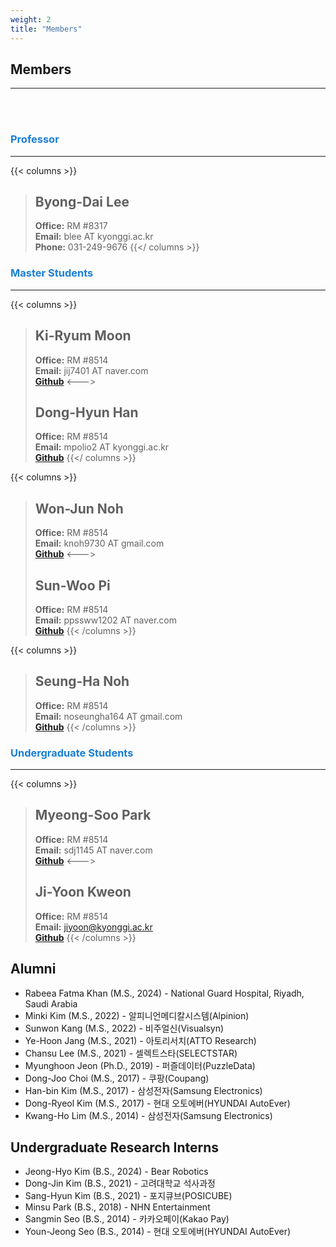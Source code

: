 ```yaml
---
weight: 2
title: "Members"
---
```


## Members
---
<br><br>

### <span style="color:#197ed6">Professor</span>
---  
{{< columns >}}
> ## Byong-Dai Lee
> **Office:** RM #8317  
**Email:** blee AT kyonggi.ac.kr  
**Phone:** 031-249-9676
{{</ columns >}}

### <span style="color:#197ed6">Master Students</span>
---

{{< columns >}}
> ## Ki-Ryum Moon
> **Office:** RM #8514  
**Email:** jij7401 AT naver.com  
[**Github**](https://github.com/jij7401)
<--->
> ## Dong-Hyun Han
> **Office:** RM #8514  
**Email:** mpolio2 AT kyonggi.ac.kr  
[**Github**](https://github.com/DongHyun99)
{{</ columns >}}

{{< columns >}}
> ## Won-Jun Noh
> **Office:** RM #8514  
**Email:** knoh9730 AT gmail.com  
[**Github**](https://github.com/reflelia)
<--->
> ## Sun-Woo Pi
> **Office:** RM #8514  
**Email:** ppssww1202 AT naver.com  
[**Github**](https://github.com/sunwxxpi)
{{< /columns >}}

{{< columns >}}
> ## Seung-Ha Noh
> **Office:** RM #8514  
**Email:** noseungha164 AT gmail.com  
[**Github**](https://github.com/seungha164)
{{< /columns >}}

### <span style="color:#197ed6">Undergraduate Students</span>
---

{{< columns >}}
> ## Myeong-Soo Park
> **Office:** RM #8514  
**Email:** sdj1145 AT naver.com  
[**Github**](https://github.com/appsam)
<--->   
> ## Ji-Yoon Kweon
> **Office:** RM #8514  
**Email:** jiyoon@kyonggi.ac.kr  
[**Github**](https://github.com/jiyoxn)
{{< /columns >}}

## Alumni  

- Rabeea Fatma Khan (M.S., 2024) - National Guard Hospital, Riyadh, Saudi Arabia
- Minki Kim (M.S., 2022) - 알피니언메디칼시스템(Alpinion)  
- Sunwon Kang (M.S., 2022) - 비주얼신(Visualsyn)
- Ye-Hoon Jang (M.S., 2021) - 아토리서치(ATTO Research)
- Chansu Lee (M.S., 2021) - 셀렉트스타(SELECTSTAR)
- Myunghoon Jeon (Ph.D., 2019) - 퍼즐데이터(PuzzleData)
- Dong-Joo Choi (M.S., 2017) - 쿠팡(Coupang)
- Han-bin Kim (M.S., 2017) - 삼성전자(Samsung Electronics)
- Dong-Ryeol Kim (M.S., 2017) - 현대 오토에버(HYUNDAI AutoEver)
- Kwang-Ho Lim (M.S., 2014) - 삼성전자(Samsung Electronics)

## Undergraduate Research Interns  

- Jeong-Hyo Kim (B.S., 2024) - Bear Robotics
- Dong-Jin Kim (B.S., 2021) - 고려대학교 석사과정
- Sang-Hyun Kim (B.S., 2021) - 포지큐브(POSICUBE)
- Minsu Park (B.S., 2018) - NHN Entertainment
- Sangmin Seo (B.S., 2014) - 카카오페이(Kakao Pay)
- Youn-Jeong Seo (B.S., 2014) - 현대 오토에버(HYUNDAI AutoEver)

